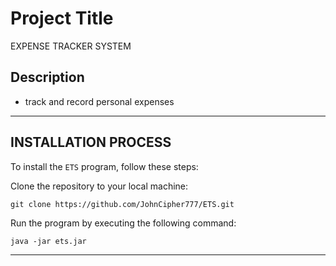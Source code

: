 # Project Title

EXPENSE TRACKER SYSTEM

## Description
 - track and record personal expenses

-----------------------------------
## INSTALLATION PROCESS
To install the `ETS` program, follow these steps:

Clone the repository to your local machine:
```
git clone https://github.com/JohnCipher777/ETS.git
```
Run the program by executing the following command:
```
java -jar ets.jar
```
---------------------------------
